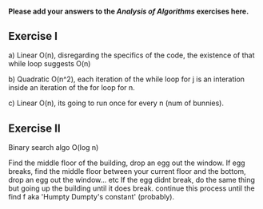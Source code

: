 #### Please add your answers to the ***Analysis of  Algorithms*** exercises here.

## Exercise I

a)
    <!-- Constant O(1), this can only ever run once.... -->
    Linear O(n), disregarding the specifics of the code, the existence of that while loop suggests O(n) 

b)
    Quadratic O(n^2), each iteration of the while loop for j is an interation inside an iteration of the for loop for n.

c)
    Linear O(n), its going to run once for every n (num of bunnies).

## Exercise II
Binary search algo O(log n)

Find the middle floor of the building, drop an egg out the window.
If egg breaks, find the middle floor between your current floor and the bottom, drop an egg out the window... etc
If the egg didnt break, do the same thing but going up the building until it does break. continue this process until the find f aka 'Humpty Dumpty's constant' (probably).


